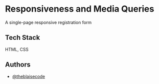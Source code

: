 
#  Responsiveness and Media Queries


A single-page responsive registration form


## Tech Stack

HTML, CSS


## Authors

- [@theblaisecode](https://www.github.com/theblaisecode)

